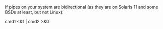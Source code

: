 
If pipes on your system are bidirectional (as they are on Solaris 11 and some
BSDs at least, but not Linux):

cmd1 <&1 | cmd2 >&0
